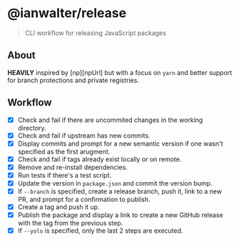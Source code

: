 # @ianwalter/release
> CLI workflow for releasing JavaScript packages

## About

**HEAVILY** inspired by [np][npUrl] but with a focus on `yarn` and better
support for branch protections and private registries.

## Workflow

- [x] Check and fail if there are uncommited changes in the working directory.
- [x] Check and fail if upstream has new commits.
- [x] Display commits and prompt for a new semantic version if one wasn't
      specified as the first arugment.
- [x] Check and fail if tags already exist locally or on remote.
- [x] Remove and re-install dependencies.
- [x] Run tests if there's a test script.
- [x] Update the version in `package.json` and commit the version bump.
- [x] If `--branch` is specified, create a release branch, push it, link to a
      new PR, and prompt for a confirmation to publish.
- [x] Create a tag and push it up.
- [x] Publish the package and display a link to create a new GitHub release with
      the tag from the previous step.
- [x] If `--yolo` is specified, only the last 2 steps are executed.
